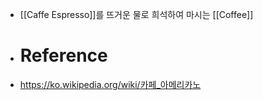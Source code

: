 - [[Caffe Espresso]]를 뜨거운 물로 희석하여 마시는 [[Coffee]]
- # Reference
- https://ko.wikipedia.org/wiki/카페_아메리카노